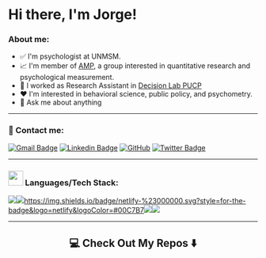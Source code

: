 # Hi there, I'm Jorge!

### About me:
- ✅ I'm psychologist at UNMSM.
- 📈 I'm member of [AMP](https://www.facebook.com/amp.unmsm), a group interested in quantitative research and psychological measurement.
- 💼 I worked as Research Assistant in [Decision Lab PUCP](https://www.facebook.com/decisionlabPUCP)
- ❤️ I'm interested in behavioral science, public policy, and psychometry.
- 💬 Ask me about anything

<hr>

### 🔗 Contact me:

[![Gmail Badge](https://img.shields.io/badge/-jorgeahm98@gmail.com-c14438?style=flat-square&logo=Gmail&logoColor=white&link=mailto:jorgeahm98@gmail.com)](mailto:jorgeahm98@gmail.com)
[![Linkedin Badge](https://img.shields.io/badge/-jorge.huanca-blue?style=flat-square&logo=Linkedin&logoColor=white&link=https://www.linkedin.com/in/jorgehuanca/)](https://www.linkedin.com/in/jorgehuanca/)
[![GitHub](https://img.shields.io/badge/-GitHub-181717?style=flat-square&logo=github&logoColor=white&link=https://github.com/JorgeHM11)](https://github.com/JorgeHM11)
[![Twitter Badge](https://img.shields.io/badge/-@JorgeAHM_98-00acee?style=flat&logo=Twitter&logoColor=white)](https://twitter.com/intent/follow?screen_name=JorgeAHM_98 "Follow on Twitter")

<hr>

### <img src="https://media.giphy.com/media/WUlplcMpOCEmTGBtBW/giphy.gif" width="30"> Languages/Tech Stack:

<img src="https://img.shields.io/badge/Python-3776AB?style=for-the-badge&logo=python&logoColor=white"><img src="https://img.shields.io/badge/Jupyter-F37626.svg?&style=for-the-badge&logo=Jupyter&logoColor=white"><https://img.shields.io/badge/netlify-%23000000.svg?style=for-the-badge&logo=netlify&logoColor=#00C7B7><img src="https://img.shields.io/badge/Markdown-000000?style=for-the-badge&logo=markdown&logoColor=white"><img src="https://img.shields.io/badge/R-276DC3?style=for-the-badge&logo=r&logoColor=white">

<hr>
<h2  align="center">💻 Check Out My Repos ⬇️ </h2>
